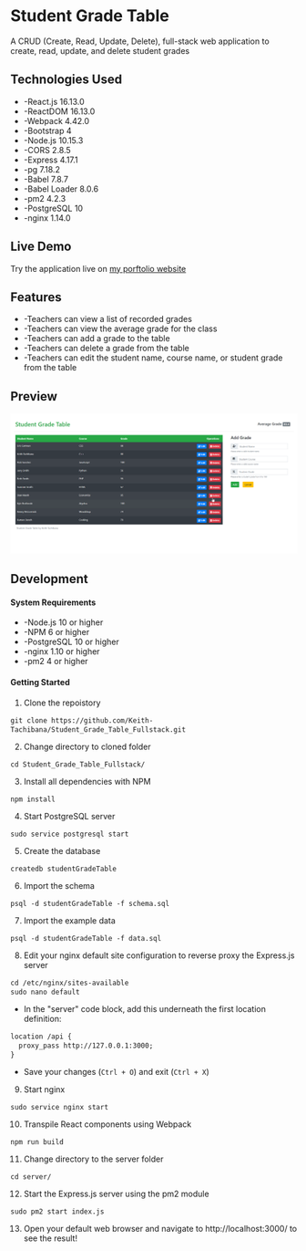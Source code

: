 # Student Grade Table
A CRUD (Create, Read, Update, Delete), full-stack web application to create, read, update, and delete student grades
## Technologies Used
- -React.js 16.13.0
- -ReactDOM 16.13.0
- -Webpack 4.42.0
- -Bootstrap 4
- -Node.js 10.15.3
- -CORS 2.8.5
- -Express 4.17.1
- -pg 7.18.2
- -Babel 7.8.7
- -Babel Loader 8.0.6
- -pm2 4.2.3
- -PostgreSQL 10
- -nginx 1.14.0
## Live Demo
Try the application live on [my porftolio website](https://www.keith-tachibana.com/portfolio/studentGradeTable/index.html)
## Features
- -Teachers can view a list of recorded grades
- -Teachers can view the average grade for the class
- -Teachers can add a grade to the table
- -Teachers can delete a grade from the table
- -Teachers can edit the student name, course name, or student grade from the table
## Preview
![Student Grade Table Preview](preview.gif "Student Grade Table Preview")
## Development
#### System Requirements
- -Node.js 10 or higher
- -NPM 6 or higher
- -PostgreSQL 10 or higher
- -nginx 1.10 or higher
- -pm2 4 or higher
#### Getting Started
1. Clone the repoistory
  ```shell
  git clone https://github.com/Keith-Tachibana/Student_Grade_Table_Fullstack.git
  ```
2. Change directory to cloned folder
  ```shell
  cd Student_Grade_Table_Fullstack/
  ```
3. Install all dependencies with NPM
  ```shell
  npm install
  ```
4. Start PostgreSQL server
  ```shell
  sudo service postgresql start
  ```
5. Create the database
  ```shell
  createdb studentGradeTable
  ```
6. Import the schema
  ```shell
  psql -d studentGradeTable -f schema.sql
  ```
7. Import the example data
  ```shell
  psql -d studentGradeTable -f data.sql
  ```
8. Edit your nginx default site configuration to reverse proxy the Express.js server
  ```shell
  cd /etc/nginx/sites-available
  sudo nano default
  ```
   - In the "server" code block, add this underneath the first location definition:
  ```shell
  location /api {
    proxy_pass http://127.0.0.1:3000;
  }
  ```
   - Save your changes (`Ctrl + O`) and exit (`Ctrl + X`)
  
9. Start nginx
  ```shell
  sudo service nginx start
  ```
10. Transpile React components using Webpack
  ```shell
  npm run build
  ```
11. Change directory to the server folder
  ```shell
  cd server/
  ```
12. Start the Express.js server using the pm2 module
  ```shell
  sudo pm2 start index.js
  ```
13. Open your default web browser and navigate to http://localhost:3000/ to see the result!
